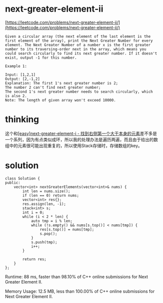 # next-greater-element-ii

[https://leetcode.com/problems/next-greater-element-ii/](https://leetcode.com/problems/next-greater-element-ii/)

```
Given a circular array (the next element of the last element is the first element of the array), print the Next Greater Number for every element. The Next Greater Number of a number x is the first greater number to its traversing-order next in the array, which means you could search circularly to find its next greater number. If it doesn't exist, output -1 for this number.

Example 1:

Input: [1,2,1]
Output: [2,-1,2]
Explanation: The first 1's next greater number is 2;
The number 2 can't find next greater number;
The second 1's next greater number needs to search circularly, which is also 2.
Note: The length of given array won't exceed 10000.
```

# thinking

这个和[[easy]next-greater-element-i - 找到右侧第一个大于本身的元素](https://github.com/xuwenzhi/leetcode/blob/master/array/next-greater-element-i.md)差不多是一个系列，因为有点类似成环，所以我的处理办法是遍历两遍，而且由于给出的数组中的元素很可能出现重复的，所以使用Stack存储时，存储数组的key。


# solution

```
class Solution {
public:
    vector<int> nextGreaterElements(vector<int>& nums) {
        int len = nums.size();
        if (len == 0) return nums;
        vector<int> res{};
        res.assign(len, -1);
        stack<int> s;
        int i = 0;
        while (i < 2 * len) {
            auto tmp = i % len;
            while (!s.empty() && nums[s.top()] < nums[tmp]) {
                res[s.top()] = nums[tmp];
                s.pop();
            }
            s.push(tmp);
            i++;
        }

        return res;
    }
};
```

Runtime: 88 ms, faster than 98.10% of C++ online submissions for Next Greater Element II.

Memory Usage: 12.5 MB, less than 100.00% of C++ online submissions for Next Greater Element II.
